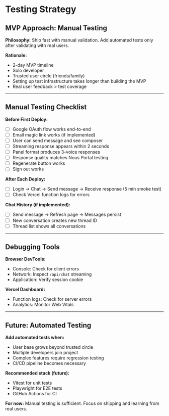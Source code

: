 # Testing Strategy

## MVP Approach: Manual Testing

**Philosophy:** Ship fast with manual validation. Add automated tests only after validating with real users.

**Rationale:**
- 2-day MVP timeline
- Solo developer
- Trusted user circle (friends/family)
- Setting up test infrastructure takes longer than building the MVP
- Real user feedback > test coverage

---

## Manual Testing Checklist

**Before First Deploy:**
- [ ] Google OAuth flow works end-to-end
- [ ] Email magic link works (if implemented)
- [ ] User can send message and see composer
- [ ] Streaming response appears within 2 seconds
- [ ] Panel format produces 3-voice responses
- [ ] Response quality matches Nous Portal testing
- [ ] Regenerate button works
- [ ] Sign out works

**After Each Deploy:**
- [ ] Login → Chat → Send message → Receive response (5 min smoke test)
- [ ] Check Vercel function logs for errors

**Chat History (if implemented):**
- [ ] Send message → Refresh page → Messages persist
- [ ] New conversation creates new thread ID
- [ ] Thread list shows all conversations

---

## Debugging Tools

**Browser DevTools:**
- Console: Check for client errors
- Network: Inspect `/api/chat` streaming
- Application: Verify session cookie

**Vercel Dashboard:**
- Function logs: Check for server errors
- Analytics: Monitor Web Vitals

---

## Future: Automated Testing

**Add automated tests when:**
- User base grows beyond trusted circle
- Multiple developers join project
- Complex features require regression testing
- CI/CD pipeline becomes necessary

**Recommended stack (future):**
- Vitest for unit tests
- Playwright for E2E tests
- GitHub Actions for CI

**For now:** Manual testing is sufficient. Focus on shipping and learning from real users.
